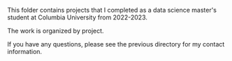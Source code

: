 This folder contains projects that I completed as a data science master's student at Columbia University from 2022-2023.

The work is organized by project.

If you have any questions, please see the previous directory for my contact information.


